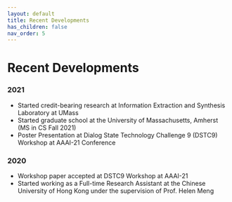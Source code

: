 ```yaml
---
layout: default
title: Recent Developments
has_children: false
nav_order: 5
---
```


# Recent Developments  

### 2021
* Started credit-bearing research at Information Extraction and Synthesis Laboratory at UMass
* Started graduate school at the University of Massachusetts, Amherst (MS in CS Fall 2021)
* Poster Presentation at Dialog State Technology Challenge 9 (DSTC9) Workshop at AAAI-21 Conference  

### 2020
* Workshop paper accepted at DSTC9 Workshop at AAAI-21  
* Started working as a Full-time Research Assistant at the Chinese University of Hong Kong under the supervision of Prof. Helen Meng  